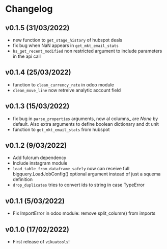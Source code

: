 # Changelog

## v0.1.5 (31/03/2022)
- new function to `get_stage_history` of hubspot deals 
- fix bug when NaN appears in `get_mkt_email_stats`
- `hs_get_recent_modified` non restricted argument to include parameters in the api call

## v0.1.4 (25/03/2022)
- function to `clean_currency_rate` in odoo module
- `clean_move_line` now retreive analytic account field

## v0.1.3 (15/03/2022)
- fix bug in `parse_properties` arguments, now al columns_ are *None* by default. Also extra arguments to define boolean dictionary and dt unit
- function to `get_mkt_email_stats` from hubspot

## v0.1.2 (9/03/2022)

- Add fulcrum dependency
- Include instagram module
- `load_table_from_dataframe_safely` now can receive full bigquery.LoadJobConfig() optional argument instead of just a squema definition
- `drop_duplicates` tries to convert ids to string in case TypeError

## v0.1.1 (5/03/2022)

- Fix ImportError in odoo module: remove split_column() from imports

## v0.1.0 (17/02/2022)

- First release of `vikuatools`!